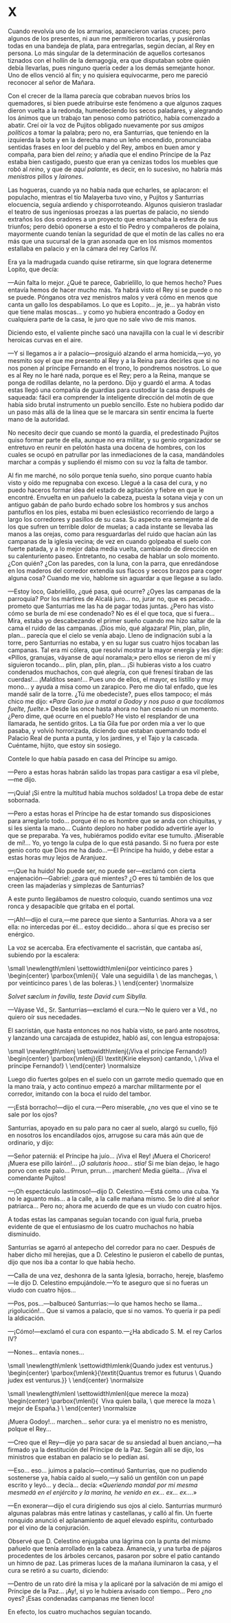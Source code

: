 # X

Cuando revolvía uno de los armarios, aparecieron varias cruces; pero algunos de
los presentes, ni aun me permitieron tocarlas, y pusiéronlas todas en una
bandeja de plata, para entregarlas, según decían, al Rey en persona. Lo más
singular de la determinación de aquellos cortesanos tiznados con el hollín de
la demagogia, era que disputaban sobre quién debía llevarlas, pues ninguno
quería ceder a los demás semejante honor. Uno de ellos venció al fin; y no
quisiera equivocarme, pero me pareció reconocer al señor de Mañara.

Con el crecer de la llama parecía que cobraban nuevos bríos los quemadores, si
bien puede atribuirse este fenómeno a que algunos zaques dieron vuelta a la
redonda, humedeciendo los secos paladares, y alegrando los ánimos que un
trabajo tan penoso como patriótico, había comenzado a abatir. Creí oír la voz
de Pujitos obligado nuevamente por sus *amigos políticos* a tomar la palabra;
pero no, era Santurrias, que teniendo en la izquierda la bota y en la derecha
mano un leño encendido, pronunciaba sentidas frases en loor del pueblo y del
Rey, ambos en buen amor y compaña, para bien del *reino*; y añadía que el
endino Príncipe de la Paz estaba bien castigado, puesto que eran ya cenizas
todos los muebles que robó al *reino*, y que de *aquí palante*, es decir, en lo
sucesivo, no habría más *menistros* pillos y *lairones*.

Las hogueras, cuando ya no había nada que echarles, se aplacaron: el populacho,
mientras el tío Malayerba tuvo vino, y Pujitos y Santurrias elocuencia, seguía
ardiendo y chisporroteando. Algunos quisieron trasladar el teatro de sus
ingeniosas proezas a las puertas de palacio, no siendo extraños los dos
oradores a un proyecto que ensanchaba la esfera de sus triunfos; pero debió
oponerse a esto el tío Pedro y compañeros de polaina, mayormente cuando tenían
la seguridad de que el motín de las calles no era más que una sucursal de la
gran asonada que en los mismos momentos estallaba en palacio y en la cámara del
rey Carlos IV.

Era ya la madrugada cuando quise retirarme, sin que lograra detenerme Lopito,
que decía:

—Aún falta lo mejor. ¿Qué te parece, Gabrielillo, lo que hemos hecho? Pues
entavía hemos de hacer mucho más. Ya habrá visto el Rey si se puede o no se
puede. Pónganos otra vez menistros malos y verá cómo en menos que canta un
gallo los despabilamos. Lo que es Lopito... je, je... ya habrán visto que tiene
malas moscas... y como yo hubiera encontrado a Godoy en cualquiera parte de la
casa, le juro que no sale vivo de mis manos.

Diciendo esto, el valiente pinche sacó una navajilla con la cual le vi
describir heroicas curvas en el aire.

—Y si llegamos a ir a palacio—prosiguió alzando el arma homicida,—yo, yo
mesmito soy el que me presento al Rey y a la Reina para decirles que si no nos
ponen al príncipe Fernando en el trono, lo pondremos nosotros. Lo que es al Rey
no le haré nada, porque es el Rey; pero a la Reina, manque se ponga de rodillas
delante, no la perdono.  Dijo y guardó el arma. A todas estas llegó una
compañía de guardias para custodiar la casa después de saqueada: fácil era
comprender la inteligente dirección del motín de que había sido brutal
instrumento un pueblo sencillo. Este no hubiera podido dar un paso más allá de
la línea que se le marcara sin sentir encima la fuerte mano de la autoridad.

No necesito decir que cuando se montó la guardia, el predestinado Pujitos quiso
formar parte de ella, aunque no era militar, y su genio organizador se
entretuvo en reunir en pelotón hasta una docena de hombres, con los cuales se
ocupó en patrullar por las inmediaciones de la casa, mandándoles marchar
a compás y supliendo él mismo con su voz la falta de tambor.

Al fin me marché, no sólo porque tenía sueño, sino porque cuanto había visto
y oído me repugnaba con exceso. Llegué a la casa del cura, y no puedo haceros
formar idea del estado de agitación y fiebre en que le encontré. Envuelta en un
pañuelo la cabeza, puesta la sotana vieja y con un antiguo gabán de paño burdo
echado sobre los hombros y sus anchos pantuflos en los pies, estaba mi buen
eclesiástico recorriendo de largo a largo los corredores y pasillos de su casa.
Su aspecto era semejante al de los que sufren un terrible dolor de muelas;
a cada instante se llevaba las manos a las orejas, como para resguardarlas del
ruido que hacían aún las campanas de la iglesia vecina; de vez en cuando
golpeaba el suelo con fuerte patada, y a lo mejor daba media vuelta, cambiando
de dirección en su calenturiento paseo. Entretanto, no cesaba de hablar un solo
momento. ¿Con quién? ¿Con las paredes, con la luna, con la parra, que
enredándose en los maderos del corredor extendía sus flacos y secos brazos para
coger alguna cosa? Cuando me vio, hablome sin aguardar a que llegase a su lado.

—Estoy loco, Gabrielillo, ¿qué pasa, qué ocurre? ¿Oyes las campanas de la
parroquia? Por los mártires de Alcalá juro... no, jurar no, que es pecado...
prometo que Santurrias me las ha de pagar todas juntas. ¿Pero has visto cómo se
burla de mí ese condenado? No es él el que toca, que si fuera... Mira, estaba
yo descabezando el primer sueño cuando me hizo saltar de la cama el ruido de
las campanas. ¡Dios mío, qué algazara! Plin, plan, plin, plan... parecía que el
cielo se venía abajo. Lleno de indignación subí a la torre, pero Santurrias no
estaba, y en su lugar sus cuatro hijos tocaban las campanas. Tal era mi cólera,
que resolví mostrar la mayor energía y les dije: «Pillos, granujas, váyanse de
aquí noramala;» pero ellos se rieron de mí y siguieron tocando... plin, plan,
plin, plan... ¡Si hubieras visto a los cuatro condenados muchachos, con qué
alegría, con qué frenesí tiraban de las cuerdas!... ¡Malditos sean!... Pues uno
de ellos, el mayor, es listillo y muy mono... y ayuda a misa como un zarapico.
Pero me dio tal enfado, que les mandé salir de la torre. ¿Tú me obedeciste?,
pues ellos tampoco; el más chico me dijo: «*Pare Gorio jue a matal a Godoy y nos
puso a que tocálamos fuelte, fuelte*.» Desde las once hasta ahora no han cesado
ni un momento. ¿Pero dime, qué ocurre en el pueblo? He visto el resplandor de
una llamarada, he sentido gritos. La tía Gila fue por orden mía a ver lo que
pasaba, y volvió horrorizada, diciendo que estaban quemando todo el Palacio
Real de punta a punta, y los jardines, y el Tajo y la cascada. Cuéntame,
hijito, que estoy sin sosiego.

Contele lo que había pasado en casa del Príncipe su amigo.

—Pero a estas horas habrán salido las tropas para castigar a esa vil plebe,—me
dijo.

—¡Quia! ¡Si entre la multitud había muchos soldados! La tropa debe de estar
sobornada.

—Pero a estas horas el Príncipe ha de estar tomando sus disposiciones para
arreglarlo todo... porque él no es hombre que se anda con chiquitas, y si les
sienta la mano... Cuánto deploro no haber podido advertirle ayer lo que se
preparaba. Ya ves, hubiéramos podido evitar ese tumulto. ¡Miserable de mí!...
Yo, yo tengo la culpa de lo que está pasando. Si no fuera por este genio corto
que Dios me ha dado...—El Príncipe ha huido, y debe estar a estas horas muy
lejos de Aranjuez.

—¡Que ha huido! No puede ser, no puede ser—exclamó con cierta
enajenación—Gabriel: ¿para qué mientes? ¿O eres tú también de los que creen las
majaderías y simplezas de Santurrias?

A este punto llegábamos de nuestro coloquio, cuando sentimos una voz ronca
y desapacible que gritaba en el portal.

—¡Ah!—dijo el cura,—me parece que siento a Santurrias. Ahora va a ser ella:
no intercedas por él... estoy decidido... ahora sí que es preciso ser enérgico.

La voz se acercaba. Era efectivamente el sacristán, que cantaba así, subiendo
por la escalera:

<!---
<div>
  <span style="margin:0 auto; text-indent:0; display:table;">
                  Vale una seguidilla                       <br />
                de las manchegas,                           <br />
                por veinticinco pares                       <br />
                de las boleras.                             <br />
  </span>
</div>
-->

\small
\newlength\mleni
\settowidth\mleni{por veinticinco pares }
\begin{center}
\parbox{\mleni}{  Vale una seguidilla                       \\
                de las manchegas,                           \\
                por veinticinco pares                       \\
                de las boleras.}                            \\
\end{center}
\normalsize

*Solvet sæclum in favilla, teste David cum Sibylla.*

—Váyase Vd., Sr. Santurrias—exclamó el cura.—No le quiero ver a Vd., no
quiero oír sus necedades.

El sacristán, que hasta entonces no nos había visto, se paró ante nosotros,
y lanzando una carcajada de estupidez, habló así, con lengua estropajosa:

<!---
<div>
  <span style="margin:0 auto; text-indent:0; display:table;">
                El *Kirie eleyson* cantando,                <br />
                ¡Viva el príncipe Fernando!                 <br />
  </span>
</div>
-->

\small
\newlength\mlenj
\settowidth\mlenj{¡Viva el príncipe Fernando!}
\begin{center}
\parbox{\mlenj}{El \textit{Kirie eleyson} cantando,         \\
                ¡Viva el príncipe Fernando!}                \\
\end{center}
\normalsize

Luego dio fuertes golpes en el suelo con un garrote medio quemado que en la
mano traía, y acto continuo empezó a marchar militarmente por el corredor,
imitando con la boca el ruido del tambor.

—¡Está borracho!—dijo el cura.—Pero miserable, ¿no ves que el vino se te sale
por los ojos?

Santurrias, apoyado en su palo para no caer al suelo, alargó su cuello, fijó en
nosotros los encandilados ojos, arrugose su cara más aún que de ordinario,
y dijo:

—Señor paterniá: el Príncipe ha juío... ¡Viva el Rey! ¡Muera el Choricero!
¡Muera ese pillo lairón!... ¡*O salutaris hooo... stia!* Si me bían dejao, le
hago porvo con este palo... Prrun, prrun... ¡marchen! Media güelta... ¡Viva el
comendante Pujitos!

—¡Oh espectáculo lastimoso!—dijo D. Celestino.—Está como una cuba. Ya no le
aguanto más... a la calle, a la calle mañana mismo. Se lo diré al señor
patriarca... Pero no; ahora me acuerdo de que es un viudo con cuatro hijos.

A todas estas las campanas seguían tocando con igual furia, prueba evidente de
que el entusiasmo de los cuatro muchachos no había disminuido.

Santurrias se agarró al antepecho del corredor para no caer. Después de haber
dicho mil herejías, que a D. Celestino le pusieron el cabello de puntas, dijo
que nos iba a contar lo que había hecho.

—Calla de una vez, deshonra de la santa Iglesia, borracho, hereje, blasfemo—le
dijo D. Celestino empujándole.—Yo te aseguro que si no fueras un viudo con
cuatro hijos...

—Pos, pos...—balbuceó Santurrias:—lo que hamos hecho se llama...
¡rigolución!... Que si vamos a palacio, que si no vamos. Yo quería ir pa pedí
la aldicación.

—¡Cómo!—exclamó el cura con espanto.—¿Ha abdicado S. M. el rey Carlos IV?

—Nones... entavía nones...

<!---
<div>
  <span style="margin:0 auto; text-indent:0; display:table;">
                *Quantus tremor es futurus*                 <br />
                *Quando judex est venturus.*                <br />
  </span>
</div>
-->

\small
\newlength\mlenk
\settowidth\mlenk{Quando judex est venturus.}
\begin{center}
\parbox{\mlenk}{\textit{Quantus tremor es futurus                   \\
                        Quando judex est venturus.}}                \\
\end{center}
\normalsize

<!---
<div>
  <span style="margin:0 auto; text-indent:0; display:table;">
                  Viva quien baila,                         <br />
                que merece la moza                          <br />
                mejor de España.                            <br />
  </span>
</div>
-->

\small
\newlength\mlenl
\settowidth\mlenl{que merece la moza}
\begin{center}
\parbox{\mlenl}{  Viva quien baila,                         \\ 
                que merece la moza                          \\
                mejor de España.}                           \\
\end{center}
\normalsize

¡Muera Godoy!... marchen... señor cura: ya el menistro no es menistro, polque
el Rey...

—Creo que el Rey—dije yo para sacar de su ansiedad al buen anciano,—ha firmado
ya la destitución del Príncipe de la Paz. Según allí se dijo, los ministros que
estaban en palacio se lo pedían así.

—Eso... eso... juimos a palacio—continuó Santurrias, que no pudiendo sostenerse
ya, había caído al suelo,—y salió un gentilón con un papé escrito y leyó...
y decía... decía: «*Queriendo mandal por mi mesma mesmedá en el enjército y la
marina, he venido en ex... ex... ex...*.»

—En exonerar—dijo el cura dirigiendo sus ojos al cielo.  Santurrias murmuró
algunas palabras más entre latinas y castellanas, y calló al fin. Un fuerte
ronquido anunció el aplanamiento de aquel elevado espíritu, conturbado por el
vino de la conjuración.

Observé que D. Celestino enjugaba una lágrima con la punta del mismo pañuelo
que tenía arrollado en la cabeza. Amanecía, y una turba de pájaros procedentes
de los árboles cercanos, pasaron por sobre el patio cantando un himno de paz.
Las primeras luces de la mañana iluminaron la casa, y el cura se retiró a su
cuarto, diciendo:

—Dentro de un rato diré la misa y la aplicaré por la salvación de mi amigo el
Príncipe de la Paz... ¡Ay!, si yo le hubiera avisado con tiempo... Pero ¿no
oyes? ¡Esas condenadas campanas me tienen loco!

En efecto, los cuatro muchachos seguían tocando.
